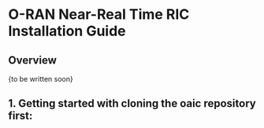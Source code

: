 # O-RAN Near-Real Time RIC Installation Guide

## Overview
{to be written soon}

## 1. Getting started with cloning the oaic repository first:
